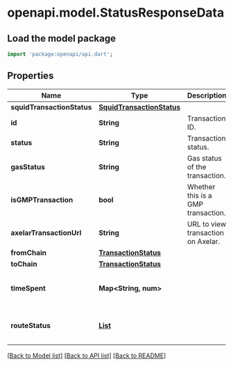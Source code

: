 # openapi.model.StatusResponseData

## Load the model package
```dart
import 'package:openapi/api.dart';
```

## Properties
Name | Type | Description | Notes
------------ | ------------- | ------------- | -------------
**squidTransactionStatus** | [**SquidTransactionStatus**](SquidTransactionStatus.md) |  | 
**id** | **String** | Transaction ID. | [optional] 
**status** | **String** | Transaction status. | [optional] 
**gasStatus** | **String** | Gas status of the transaction. | [optional] 
**isGMPTransaction** | **bool** | Whether this is a GMP transaction. | [optional] 
**axelarTransactionUrl** | **String** | URL to view transaction on Axelar. | [optional] 
**fromChain** | [**TransactionStatus**](TransactionStatus.md) |  | [optional] 
**toChain** | [**TransactionStatus**](TransactionStatus.md) |  | [optional] 
**timeSpent** | **Map<String, num>** |  | [optional] [default to const {}]
**routeStatus** | [**List<RouteStatusEntry>**](RouteStatusEntry.md) |  | [optional] [default to const []]

[[Back to Model list]](../README.md#documentation-for-models) [[Back to API list]](../README.md#documentation-for-api-endpoints) [[Back to README]](../README.md)


